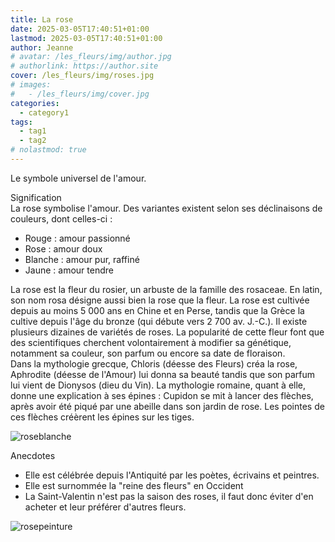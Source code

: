 ```yaml
---
title: La rose
date: 2025-03-05T17:40:51+01:00
lastmod: 2025-03-05T17:40:51+01:00
author: Jeanne
# avatar: /les_fleurs/img/author.jpg
# authorlink: https://author.site
cover: /les_fleurs/img/roses.jpg
# images:
#   - /les_fleurs/img/cover.jpg
categories:
  - category1
tags:
  - tag1
  - tag2
# nolastmod: true
---
```


Le symbole universel de l'amour. 

<!--more-->

Signification  
La rose symbolise l'amour. Des variantes existent selon ses déclinaisons de couleurs, dont celles-ci : 
- Rouge : amour passionné
- Rose : amour doux
- Blanche : amour pur, raffiné
- Jaune : amour tendre
  
La rose est la fleur du rosier, un arbuste de la famille des rosaceae. En latin, son nom rosa désigne aussi bien la rose que la fleur. La rose est cultivée depuis au moins 5 000 ans en Chine et en Perse, tandis que la Grèce la cultive depuis l'âge du bronze (qui débute vers 2 700 av. J.-C.). Il existe plusieurs dizaines de variétés de roses. La popularité de cette fleur font que des scientifiques cherchent volontairement à modifier sa génétique, notamment sa couleur, son parfum ou encore sa date de floraison.  
Dans la mythologie grecque, Chloris (déesse des Fleurs) créa la rose, Aphrodite (déesse de l'Amour) lui donna sa beauté tandis que son parfum lui vient de Dionysos (dieu du Vin). La mythologie romaine, quant à elle, donne une explication à ses épines : Cupidon se mit à lancer des flèches, après avoir été piqué par une abeille dans son jardin de rose. Les pointes de ces flèches créèrent les épines sur les tiges.

![roseblanche](/les_fleurs/img/roseblanche.jpg)

Anecdotes  
- Elle est célébrée depuis l'Antiquité par les poètes, écrivains et peintres. 
- Elle est surnommée la "reine des fleurs" en Occident 
- La Saint-Valentin n'est pas la saison des roses, il faut donc éviter d'en acheter et leur préférer d'autres fleurs. 

![rosepeinture](/les_fleurs/img/rosepeinture.jpg)